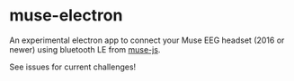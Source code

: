 # muse-electron
An experimental electron app to connect your Muse EEG headset (2016 or newer) using bluetooth LE from [muse-js](https://github.com/urish/muse-js).

See issues for current challenges!
